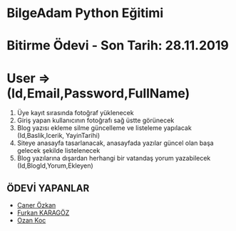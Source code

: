 # BilgeAdam Python Eğitimi

# Bitirme Ödevi - Son Tarih: 28.11.2019

# User  => (Id,Email,Password,FullName)

1. Üye kayıt sırasında fotoğraf yüklenecek
2. Giriş yapan kullanıcının fotoğrafı sağ üstte görünecek
3. Blog yazısı ekleme silme güncelleme ve listeleme yapılacak (Id,Baslik,Icerik, YayinTarihi)
4. Siteye anasayfa tasarlanacak, anasayfada yazılar güncel olan başa gelecek şekilde listelenecek
5. Blog yazılarına dışardan herhangi bir vatandaş yorum yazabilecek (Id,BlogId,Yorum,Ekleyen)



## ÖDEVİ YAPANLAR

- [Caner Özkan](https://github.com/canerozkan067)
- [Furkan KARAGÖZ](https://github.com/furkankaragoz)
- [Ozan Koc](https://github.com/OzannKoc)
